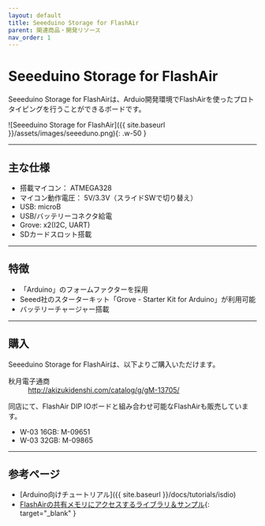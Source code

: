 ```yaml
---
layout: default
title: Seeeduino Storage for FlashAir
parent: 関連商品・開発リソース
nav_order: 1
---
```


# Seeeduino Storage for FlashAir

Seeeduino Storage for FlashAirは、Arduio開発環境でFlashAirを使ったプロトタイピングを行うことができるボードです。

![Seeeduino Storage for FlashAir]({{ site.baseurl }}/assets/images/seeeduno.png){: .w-50 }

---
## 主な仕様
* 搭載マイコン： ATMEGA328
* マイコン動作電圧： 5V/3.3V（スライドSWで切り替え）
* USB: microB
* USB/バッテリーコネクタ給電
* Grove: x2(I2C, UART)
* SDカードスロット搭載

---
## 特徴
* 「Arduino」のフォームファクターを採用
* Seeed社のスターターキット「Grove - Starter Kit for Arduino」が利用可能
* バッテリーチャージャー搭載

---
## 購入

Seeeduino Storage for FlashAirは、以下よりご購入いただけます。

<dl>
  <dt>秋月電子通商</dt>
  <dd><a href="http://akizukidenshi.com/catalog/g/gM-13705/" target="_blank">http://akizukidenshi.com/catalog/g/gM-13705/</a></dd>
</dl>

同店にて、FlashAir DIP IOボードと組み合わせ可能なFlashAirも販売しています。

* W-03 16GB: M-09651
* W-03 32GB: M-09865

---
## 参考ページ

* [Arduino向けチュートリアル]({{ site.baseurl }}/docs/tutorials/isdio)
* [FlashAirの共有メモリにアクセスするライブラリ＆サンプル](https://sites.google.com/site/gpsnmeajp/electricmemo/flashairno-gong-youmemoriniakusesusurusanpuru){: target="_blank" }